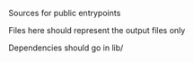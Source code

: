 Sources for public entrypoints

Files here should represent the output files only

Dependencies should go in lib/
